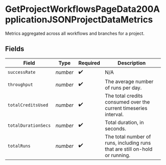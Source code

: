# GetProjectWorkflowsPageData200ApplicationJSONProjectDataMetrics

Metrics aggregated across all workflows and branches for a project.


## Fields

| Field                                                                       | Type                                                                        | Required                                                                    | Description                                                                 |
| --------------------------------------------------------------------------- | --------------------------------------------------------------------------- | --------------------------------------------------------------------------- | --------------------------------------------------------------------------- |
| `successRate`                                                               | *number*                                                                    | :heavy_check_mark:                                                          | N/A                                                                         |
| `throughput`                                                                | *number*                                                                    | :heavy_check_mark:                                                          | The average number of runs per day.                                         |
| `totalCreditsUsed`                                                          | *number*                                                                    | :heavy_check_mark:                                                          | The total credits consumed over the current timeseries interval.            |
| `totalDurationSecs`                                                         | *number*                                                                    | :heavy_check_mark:                                                          | Total duration, in seconds.                                                 |
| `totalRuns`                                                                 | *number*                                                                    | :heavy_check_mark:                                                          | The total number of runs, including runs that are still on-hold or running. |